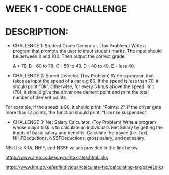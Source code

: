 # WEEK 1 - CODE CHALLENGE

# DESCRIPTION:
- CHALLENGE 1: Student Grade Generator. (Toy Problem.)
Write a program that prompts the user to input student marks. The input should be between 0 and 100. Then output the correct grade:

  A > 79, B - 60 to 79, C - 59 to 49, D - 40 to 49, E - less 40.

- CHALLENGE 2: Speed Detector. (Toy Problem)
Write a program that takes as input the speed of a car e.g 80. If the speed is less than 70, it should print “Ok”. Otherwise, for every 5 km/s above the speed limit (70), it should give the driver one demerit point and print the total number of demerit points.

For example, if the speed is 80, it should print: “Points: 2”. If the driver gets more than 12 points, the function should print: “License suspended”.

- CHALLENGE 3: Net Salary Calculator. (Toy Problem)
Write a program whose major task is to calculate an individual’s Net Salary by getting the inputs of basic salary and benefits. Calculate the payee (i.e. Tax), NHIFDeductions, NSSFDeductions, gross salary, and net salary.

NB: Use KRA, NHIF, and NSSF values provided in the link below.

https://www.aren.co.ke/payroll/taxrates.htmLinks 

https://www.kra.go.ke/en/individual/calculate-tax/calculating-tax/payeLinks




